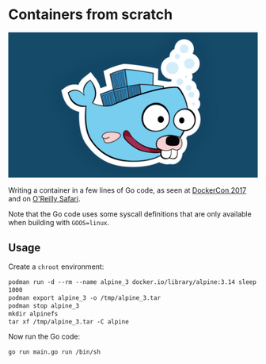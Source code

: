 # Containers from scratch

![Go Container](images/go-container.png)

Writing a container in a few lines of Go code, as seen at
[DockerCon 2017](https://www.youtube.com/watch?v=MHv6cWjvQjM&t=1316s) and on
[O'Reilly Safari](https://www.safaribooksonline.com/library/view/how-to-containerize/9781491982310/).

Note that the Go code uses some syscall definitions that are only available when building with `GOOS=linux`.

## Usage

Create a `chroot` environment:
```
podman run -d --rm --name alpine_3 docker.io/library/alpine:3.14 sleep 1000
podman export alpine_3 -o /tmp/alpine_3.tar
podman stop alpine_3
mkdir alpinefs
tar xf /tmp/alpine_3.tar -C alpine
```
Now run the Go code:
```
go run main.go run /bin/sh
```
